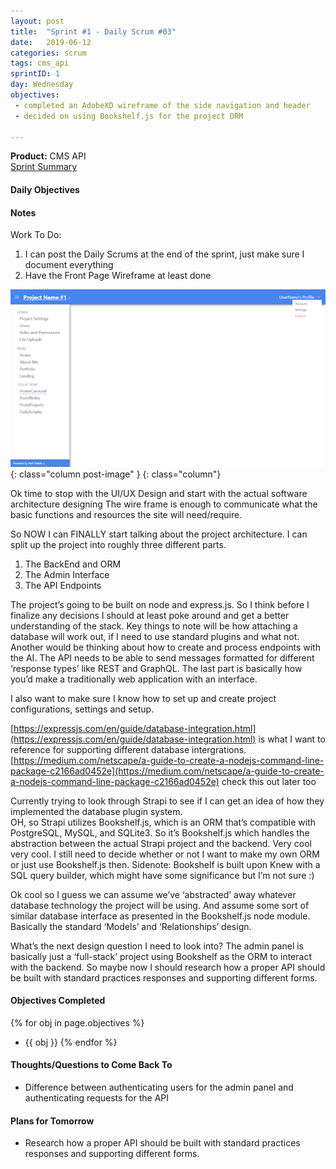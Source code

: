 ```yaml
---
layout: post
title:  "Sprint #1 - Daily Scrum #03"
date:   2019-06-12
categories: scrum
tags: cms_api
sprintID: 1
day: Wednesday
objectives:
 - completed an AdobeXD wireframe of the side navigation and header
 - decided on using Bookshelf.js for the project ORM

---
```



<b>Product:</b> CMS API  
[Sprint Summary](/blog/projects/cms-sprint-1)

#### Daily Objectives

#### Notes

Work To Do:
1. I can post the Daily Scrums at the end of the sprint, just make sure I document everything
2. Have the Front Page Wireframe at least done

![Mushu :)](/assets/scrum/sprint1day3image1.png){: class="column post-image" }
{: class="column"}

Ok time to stop with the UI/UX Design and start with the actual software architecture designing
The wire frame is enough to communicate what the basic functions and resources the site will need/require.

So NOW I can FINALLY start talking about the project architecture.  I can split up the project into roughly three different parts.
1. The BackEnd and ORM
2. The Admin Interface
3. The API Endpoints


The project’s going to be built on node and express.js.  So I think before I finalize any decisions I should at least poke around and get a better understanding of the stack.  Key things to note will be how attaching a database will work out, if I need to use standard plugins and what not.  Another would be thinking about how to create and process endpoints with the AI.  The API needs to be able to send messages formatted for different ‘response types’ like REST and GraphQL. The last part is basically how you’d make a traditionally web application with an interface.

I also want to make sure I know how to set up and create project configurations, settings and setup.

[https://expressjs.com/en/guide/database-integration.html](https://expressjs.com/en/guide/database-integration.html) is what I want to reference for supporting different database intergrations.  
[https://medium.com/netscape/a-guide-to-create-a-nodejs-command-line-package-c2166ad0452e](https://medium.com/netscape/a-guide-to-create-a-nodejs-command-line-package-c2166ad0452e) check this out later too

Currently trying to look through Strapi to see if I can get an idea of how they implemented the database plugin system.  
OH, so Strapi utilizes Bookshelf.js, which is an ORM that’s compatible with PostgreSQL, MySQL, and SQLite3.  So it’s Bookshelf.js which handles the abstraction between the actual Strapi project and the backend.  Very cool very cool.  I still need to decide whether or not I want to make my own ORM or just use Bookshelf.js then.  Sidenote: Bookshelf is built upon Knew with a SQL query builder, which might have some significance but I’m not sure :)

Ok cool so I guess we can assume we’ve ‘abstracted’ away whatever database technology the project will be using.  And assume some sort of similar database interface as presented in the Bookshelf.js node module.  Basically the standard ‘Models’ and ‘Relationships’ design.

What’s the next design question I need to look into?  The admin panel is basically just a ‘full-stack’ project using Bookshelf as the ORM to interact with the backend.  So maybe now I should research how a proper API should be built with standard practices responses and supporting different forms.


#### Objectives Completed
{% for obj in page.objectives %}
* {{ obj }}
{% endfor %}

#### Thoughts/Questions to Come Back To
* Difference between authenticating users for the admin panel and authenticating requests for the API

<!-- #### Lessons Learned
* Lorem ipsum dolor sit amet, id modo summo tibique nam, ei dolorem vituperata elaboraret quo, pro blandit appareat perfecto eu.
* Lorem ipsum dolor sit amet, id modo summo tibique nam, ei dolorem vituperata elaboraret quo, pro blandit appareat perfecto eu. -->

#### Plans for Tomorrow
* Research how a proper API should be built with standard practices responses and supporting different forms.
